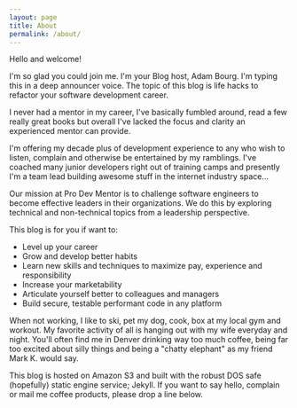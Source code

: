 ```yaml
---
layout: page
title: About
permalink: /about/
---
```


Hello and welcome!

I'm so glad you could join me. I'm your Blog host, Adam Bourg. I'm typing this in a deep announcer voice. The topic of this blog is life hacks to refactor your software development career.

I never had a mentor in my career, I've basically fumbled around, read a few really great books but overall I've lacked the focus and clarity an experienced mentor can provide.

I'm offering my decade plus of development experience to any who wish to listen, complain and otherwise be entertained by my ramblings. I've coached many junior developers right out of training camps and presently I'm a team lead building awesome stuff in the internet industry space...

Our mission at Pro Dev Mentor is to challenge software engineers to become effective leaders in their organizations. We do this by exploring technical and non-technical topics from a leadership perspective.

This blog is for you if want to:

* Level up your career
* Grow and develop better habits
* Learn new skills and techniques to maximize pay, experience and responsibility
* Increase your marketability
* Articulate yourself better to colleagues and managers
* Build secure, testable performant code in any platform

When not working, I like to ski, pet my dog, cook, box at my local gym and workout. My favorite activity of all is hanging out with my wife everyday and night. You'll often find me in Denver drinking way too much coffee, being far too excited about silly things and being a "chatty elephant" as my friend Mark K. would  say.

This blog is hosted on Amazon S3 and built with the robust DOS safe (hopefully) static engine service; Jekyll. If you want to say hello, complain or mail me coffee products, please drop a line below.
